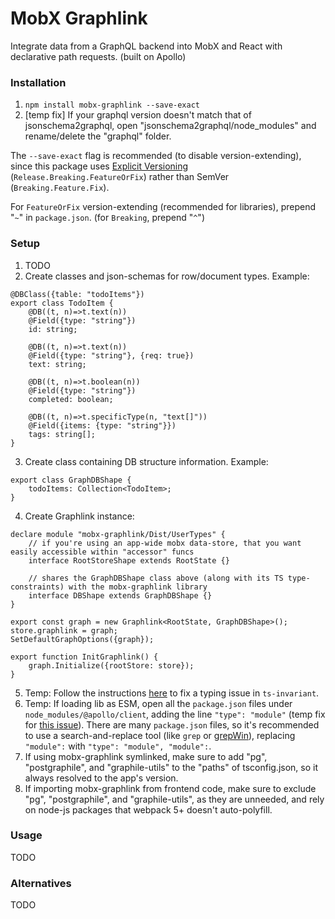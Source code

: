 # MobX Graphlink

Integrate data from a GraphQL backend into MobX and React with declarative path requests. (built on Apollo)

### Installation

1) `npm install mobx-graphlink --save-exact`
2) [temp fix] If your graphql version doesn't match that of jsonschema2graphql, open "jsonschema2graphql/node_modules" and rename/delete the "graphql" folder.

The `--save-exact` flag is recommended (to disable version-extending), since this package uses [Explicit Versioning](https://medium.com/sapioit/why-having-3-numbers-in-the-version-name-is-bad-92fc1f6bc73c) (`Release.Breaking.FeatureOrFix`) rather than SemVer (`Breaking.Feature.Fix`).

For `FeatureOrFix` version-extending (recommended for libraries), prepend "`~`" in `package.json`. (for `Breaking`, prepend "`^`")

### Setup

1) TODO
2) Create classes and json-schemas for row/document types. Example:
```
@DBClass({table: "todoItems"})
export class TodoItem {
	@DB((t, n)=>t.text(n))
	@Field({type: "string"})
	id: string;

	@DB((t, n)=>t.text(n))
	@Field({type: "string"}, {req: true})
	text: string;

	@DB((t, n)=>t.boolean(n))
	@Field({type: "string"})
	completed: boolean;

	@DB((t, n)=>t.specificType(n, "text[]"))
	@Field({items: {type: "string"}})
	tags: string[];
}
```
3) Create class containing DB structure information. Example:
```
export class GraphDBShape {
	todoItems: Collection<TodoItem>;
}
```
4) Create Graphlink instance:
```
declare module "mobx-graphlink/Dist/UserTypes" {
	// if you're using an app-wide mobx data-store, that you want easily accessible within "accessor" funcs
	interface RootStoreShape extends RootState {}
	
	// shares the GraphDBShape class above (along with its TS type-constraints) with the mobx-graphlink library
	interface DBShape extends GraphDBShape {}
}

export const graph = new Graphlink<RootState, GraphDBShape>();
store.graphlink = graph;
SetDefaultGraphOptions({graph});

export function InitGraphlink() {
	graph.Initialize({rootStore: store});
}
```
5) Temp: Follow the instructions [here](https://github.com/apollographql/apollo-client/issues/7734#issuecomment-782587795) to fix a typing issue in `ts-invariant`.
6) Temp: If loading lib as ESM, open all the `package.json` files under `node_modules/@apollo/client`, adding the line `"type": "module"` (temp fix for [this issue](https://github.com/apollographql/apollo-client/pull/8396)). There are many `package.json` files, so it's recommended to use a search-and-replace tool (like `grep` or [grepWin](https://tools.stefankueng.com/grepWin.html)), replacing `"module":` with `"type": "module", "module":`.
7) If using mobx-graphlink symlinked, make sure to add "pg", "postgraphile", and "graphile-utils" to the "paths" of tsconfig.json, so it always resolved to the app's version.
8) If importing mobx-graphlink from frontend code, make sure to exclude "pg", "postgraphile", and "graphile-utils", as they are unneeded, and rely on node-js packages that webpack 5+ doesn't auto-polyfill.

### Usage

TODO

### Alternatives

TODO